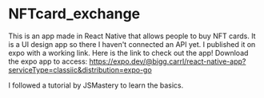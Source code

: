 # NFTcard_exchange
This is an app made in React Native that allows people to buy NFT cards. 
It is a UI design app so there I haven't connected an API yet. I published it on expo with a working link. 
Here is the link to check out the app! Download the expo app to access:
https://expo.dev/@bigg.carrl/react-native-app?serviceType=classiic&distribution=expo-go


I followed a tutorial by JSMastery to learn the basics.
